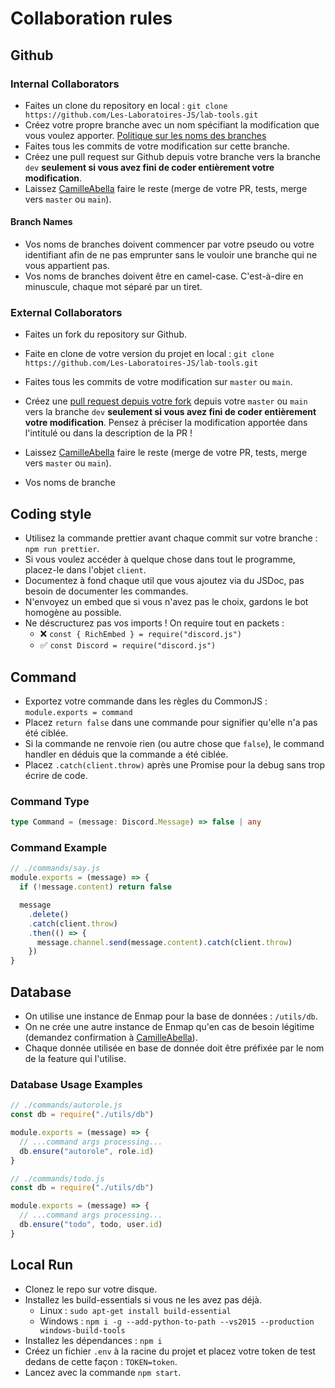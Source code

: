 # Collaboration rules

## Github

### Internal Collaborators

- Faites un clone du repository en local : `git clone https://github.com/Les-Laboratoires-JS/lab-tools.git`
- Créez votre propre branche avec un nom spécifiant la modification que vous voulez apporter. [Politique sur les noms des branches](#branch-names)
- Faites tous les commits de votre modification sur cette branche.
- Créez une pull request sur Github depuis votre branche vers la branche `dev` **seulement si vous avez fini de coder entièrement votre modification**.
- Laissez [CamilleAbella](https://github.com/CamilleAbella) faire le reste (merge de votre PR, tests, merge vers `master` ou `main`).

#### Branch Names

- Vos noms de branches doivent commencer par votre pseudo ou votre identifiant afin de ne pas emprunter sans le vouloir une branche qui ne vous appartient pas.
- Vos noms de branches doivent être en camel-case. C'est-à-dire en minuscule, chaque mot séparé par un tiret.

### External Collaborators

- Faites un fork du repository sur Github.
- Faite en clone de votre version du projet en local : `git clone https://github.com/Les-Laboratoires-JS/lab-tools.git`
- Faites tous les commits de votre modification sur `master` ou `main`.
- Créez une [pull request depuis votre fork](https://docs.github.com/en/github/collaborating-with-issues-and-pull-requests/creating-a-pull-request-from-a-fork) depuis votre `master` ou `main` vers la branche `dev` **seulement si vous avez fini de coder entièrement votre modification**. Pensez à préciser la modification apportée dans l'intitulé ou dans la description de la PR !
- Laissez [CamilleAbella](https://github.com/CamilleAbella) faire le reste (merge de votre PR, tests, merge vers `master` ou `main`).

- Vos noms de branche

## Coding style

- Utilisez la commande prettier avant chaque commit sur votre branche : `npm run prettier`.
- Si vous voulez accéder à quelque chose dans tout le programme, placez-le dans l'objet `client`.
- Documentez à fond chaque util que vous ajoutez via du JSDoc, pas besoin de documenter les commandes.
- N'envoyez un embed que si vous n'avez pas le choix, gardons le bot homogène au possible.
- Ne déscructurez pas vos imports ! On require tout en packets :
  - ❌ `const { RichEmbed } = require("discord.js")`
  - ✅ `const Discord = require("discord.js")`

## Command

- Exportez votre commande dans les règles du CommonJS : `module.exports = command`
- Placez `return false` dans une commande pour signifier qu'elle n'a pas été ciblée.
- Si la commande ne renvoie rien (ou autre chose que `false`), le command handler en déduis que la commande a été ciblée.
- Placez `.catch(client.throw)` après une Promise pour la debug sans trop écrire de code.

### Command Type

```ts
type Command = (message: Discord.Message) => false | any
```

### Command Example

```js
// ./commands/say.js
module.exports = (message) => {
  if (!message.content) return false

  message
    .delete()
    .catch(client.throw)
    .then(() => {
      message.channel.send(message.content).catch(client.throw)
    })
}
```

## Database

- On utilise une instance de Enmap pour la base de données : `/utils/db`.
- On ne crée une autre instance de Enmap qu'en cas de besoin légitime (demandez confirmation à [CamilleAbella](https://github.com/CamilleAbella)).
- Chaque donnée utilisée en base de donnée doit être préfixée par le nom de la feature qui l'utilise.

### Database Usage Examples

```js
// ./commands/autorole.js
const db = require("./utils/db")

module.exports = (message) => {
  // ...command args processing...
  db.ensure("autorole", role.id)
}
```

```js
// ./commands/todo.js
const db = require("./utils/db")

module.exports = (message) => {
  // ...command args processing...
  db.ensure("todo", todo, user.id)
}
```

## Local Run

- Clonez le repo sur votre disque.
- Installez les build-essentials si vous ne les avez pas déjà.
  - Linux : `sudo apt-get install build-essential`
  - Windows : `npm i -g --add-python-to-path --vs2015 --production windows-build-tools`
- Installez les dépendances : `npm i`
- Créez un fichier `.env` à la racine du projet et placez votre token de test dedans de cette façon : `TOKEN=token`.
- Lancez avec la commande `npm start`.
